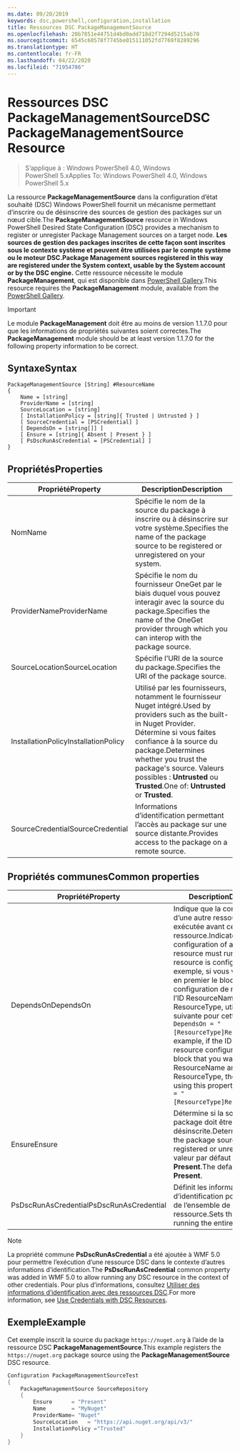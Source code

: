 ```yaml
---
ms.date: 09/20/2019
keywords: dsc,powershell,configuration,installation
title: Ressources DSC PackageManagementSource
ms.openlocfilehash: 20b7851e44751d4bd0add718d2f7294d5215ab70
ms.sourcegitcommit: 6545c60578f7745be015111052fd7769f8289296
ms.translationtype: HT
ms.contentlocale: fr-FR
ms.lasthandoff: 04/22/2020
ms.locfileid: "71954786"
---
```

# <a name="dsc-packagemanagementsource-resource"></a><span data-ttu-id="d23bf-103">Ressources DSC PackageManagementSource</span><span class="sxs-lookup"><span data-stu-id="d23bf-103">DSC PackageManagementSource Resource</span></span>

> <span data-ttu-id="d23bf-104">S’applique à : Windows PowerShell 4.0, Windows PowerShell 5.x</span><span class="sxs-lookup"><span data-stu-id="d23bf-104">Applies To: Windows PowerShell 4.0, Windows PowerShell 5.x</span></span>

<span data-ttu-id="d23bf-105">La ressource **PackageManagementSource** dans la configuration d’état souhaité (DSC) Windows PowerShell fournit un mécanisme permettant d’inscrire ou de désinscrire des sources de gestion des packages sur un nœud cible.</span><span class="sxs-lookup"><span data-stu-id="d23bf-105">The **PackageManagementSource** resource in Windows PowerShell Desired State Configuration (DSC) provides a mechanism to register or unregister Package Management sources on a target node.</span></span>
<span data-ttu-id="d23bf-106">**Les sources de gestion des packages inscrites de cette façon sont inscrites sous le contexte système et peuvent être utilisées par le compte système ou le moteur DSC.**</span><span class="sxs-lookup"><span data-stu-id="d23bf-106">**Package Management sources registered in this way are registered under the System context, usable by the System account or by the DSC engine.**</span></span> <span data-ttu-id="d23bf-107">Cette ressource nécessite le module **PackageManagement**, qui est disponible dans [PowerShell Gallery](https://PowerShellGallery.com).</span><span class="sxs-lookup"><span data-stu-id="d23bf-107">This resource requires the **PackageManagement** module, available from the [PowerShell Gallery](https://PowerShellGallery.com).</span></span>

> [!IMPORTANT]
> <span data-ttu-id="d23bf-108">Le module **PackageManagement** doit être au moins de version 1.1.7.0 pour que les informations de propriétés suivantes soient correctes.</span><span class="sxs-lookup"><span data-stu-id="d23bf-108">The **PackageManagement** module should be at least version 1.1.7.0 for the following property information to be correct.</span></span>

## <a name="syntax"></a><span data-ttu-id="d23bf-109">Syntaxe</span><span class="sxs-lookup"><span data-stu-id="d23bf-109">Syntax</span></span>

```Syntax
PackageManagementSource [String] #ResourceName
{
    Name = [string]
    ProviderName = [string]
    SourceLocation = [string]
    [ InstallationPolicy = [string]{ Trusted | Untrusted } ]
    [ SourceCredential = [PSCredential] ]
    [ DependsOn = [string[]] ]
    [ Ensure = [string]{ Absent | Present } ]
    [ PsDscRunAsCredential = [PSCredential] ]
}
```

## <a name="properties"></a><span data-ttu-id="d23bf-110">Propriétés</span><span class="sxs-lookup"><span data-stu-id="d23bf-110">Properties</span></span>

|<span data-ttu-id="d23bf-111">Propriété</span><span class="sxs-lookup"><span data-stu-id="d23bf-111">Property</span></span> |<span data-ttu-id="d23bf-112">Description</span><span class="sxs-lookup"><span data-stu-id="d23bf-112">Description</span></span> |
|---|---|
|<span data-ttu-id="d23bf-113">Nom</span><span class="sxs-lookup"><span data-stu-id="d23bf-113">Name</span></span> |<span data-ttu-id="d23bf-114">Spécifie le nom de la source du package à inscrire ou à désinscrire sur votre système.</span><span class="sxs-lookup"><span data-stu-id="d23bf-114">Specifies the name of the package source to be registered or unregistered on your system.</span></span> |
|<span data-ttu-id="d23bf-115">ProviderName</span><span class="sxs-lookup"><span data-stu-id="d23bf-115">ProviderName</span></span> |<span data-ttu-id="d23bf-116">Spécifie le nom du fournisseur OneGet par le biais duquel vous pouvez interagir avec la source du package.</span><span class="sxs-lookup"><span data-stu-id="d23bf-116">Specifies the name of the OneGet provider through which you can interop with the package source.</span></span> |
|<span data-ttu-id="d23bf-117">SourceLocation</span><span class="sxs-lookup"><span data-stu-id="d23bf-117">SourceLocation</span></span> |<span data-ttu-id="d23bf-118">Spécifie l’URI de la source du package.</span><span class="sxs-lookup"><span data-stu-id="d23bf-118">Specifies the URI of the package source.</span></span> |
|<span data-ttu-id="d23bf-119">InstallationPolicy</span><span class="sxs-lookup"><span data-stu-id="d23bf-119">InstallationPolicy</span></span> |<span data-ttu-id="d23bf-120">Utilisé par les fournisseurs, notamment le fournisseur Nuget intégré.</span><span class="sxs-lookup"><span data-stu-id="d23bf-120">Used by providers such as the built-in Nuget Provider.</span></span> <span data-ttu-id="d23bf-121">Détermine si vous faites confiance à la source du package.</span><span class="sxs-lookup"><span data-stu-id="d23bf-121">Determines whether you trust the package's source.</span></span> <span data-ttu-id="d23bf-122">Valeurs possibles : **Untrusted** ou **Trusted**.</span><span class="sxs-lookup"><span data-stu-id="d23bf-122">One of: **Untrusted** or **Trusted**.</span></span> |
|<span data-ttu-id="d23bf-123">SourceCredential</span><span class="sxs-lookup"><span data-stu-id="d23bf-123">SourceCredential</span></span> |<span data-ttu-id="d23bf-124">Informations d’identification permettant l’accès au package sur une source distante.</span><span class="sxs-lookup"><span data-stu-id="d23bf-124">Provides access to the package on a remote source.</span></span> |

## <a name="common-properties"></a><span data-ttu-id="d23bf-125">Propriétés communes</span><span class="sxs-lookup"><span data-stu-id="d23bf-125">Common properties</span></span>

|<span data-ttu-id="d23bf-126">Propriété</span><span class="sxs-lookup"><span data-stu-id="d23bf-126">Property</span></span> |<span data-ttu-id="d23bf-127">Description</span><span class="sxs-lookup"><span data-stu-id="d23bf-127">Description</span></span> |
|---|---|
|<span data-ttu-id="d23bf-128">DependsOn</span><span class="sxs-lookup"><span data-stu-id="d23bf-128">DependsOn</span></span> |<span data-ttu-id="d23bf-129">Indique que la configuration d’une autre ressource doit être exécutée avant celle de cette ressource.</span><span class="sxs-lookup"><span data-stu-id="d23bf-129">Indicates that the configuration of another resource must run before this resource is configured.</span></span> <span data-ttu-id="d23bf-130">Par exemple, si vous voulez exécuter en premier le bloc de script de configuration de ressource ayant l’ID ResourceName et le type ResourceType, utilisez la syntaxe suivante pour cette propriété : `DependsOn = "[ResourceType]ResourceName"`.</span><span class="sxs-lookup"><span data-stu-id="d23bf-130">For example, if the ID of the resource configuration script block that you want to run first is ResourceName and its type is ResourceType, the syntax for using this property is `DependsOn = "[ResourceType]ResourceName"`.</span></span> |
|<span data-ttu-id="d23bf-131">Ensure</span><span class="sxs-lookup"><span data-stu-id="d23bf-131">Ensure</span></span> |<span data-ttu-id="d23bf-132">Détermine si la source du package doit être inscrite ou désinscrite.</span><span class="sxs-lookup"><span data-stu-id="d23bf-132">Determines whether the package source is to be registered or unregistered.</span></span> <span data-ttu-id="d23bf-133">La valeur par défaut est **Present**.</span><span class="sxs-lookup"><span data-stu-id="d23bf-133">The default value is **Present**.</span></span> |
|<span data-ttu-id="d23bf-134">PsDscRunAsCredential</span><span class="sxs-lookup"><span data-stu-id="d23bf-134">PsDscRunAsCredential</span></span> |<span data-ttu-id="d23bf-135">Définit les informations d’identification pour l’exécution de l’ensemble de la ressource.</span><span class="sxs-lookup"><span data-stu-id="d23bf-135">Sets the credential for running the entire resource as.</span></span> |

> [!NOTE]
> <span data-ttu-id="d23bf-136">La propriété commune **PsDscRunAsCredential** a été ajoutée à WMF 5.0 pour permettre l’exécution d’une ressource DSC dans le contexte d’autres informations d’identification.</span><span class="sxs-lookup"><span data-stu-id="d23bf-136">The **PsDscRunAsCredential** common property was added in WMF 5.0 to allow running any DSC resource in the context of other credentials.</span></span> <span data-ttu-id="d23bf-137">Pour plus d’informations, consultez [Utiliser des informations d’identification avec des ressources DSC](../../../configurations/runasuser.md).</span><span class="sxs-lookup"><span data-stu-id="d23bf-137">For more information, see [Use Credentials with DSC Resources](../../../configurations/runasuser.md).</span></span>

## <a name="example"></a><span data-ttu-id="d23bf-138">Exemple</span><span class="sxs-lookup"><span data-stu-id="d23bf-138">Example</span></span>

<span data-ttu-id="d23bf-139">Cet exemple inscrit la source du package `https://nuget.org` à l’aide de la ressource DSC **PackageManagementSource**.</span><span class="sxs-lookup"><span data-stu-id="d23bf-139">This example registers the `https://nuget.org` package source using the **PackageManagementSource** DSC resource.</span></span>

```powershell
Configuration PackageManagementSourceTest
{
    PackageManagementSource SourceRepository
    {
        Ensure      = "Present"
        Name        = "MyNuget"
        ProviderName= "Nuget"
        SourceLocation   = "https://api.nuget.org/api/v3/"
        InstallationPolicy ="Trusted"
    }
}
```